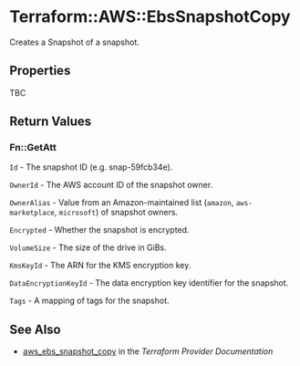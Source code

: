 # Terraform::AWS::EbsSnapshotCopy

Creates a Snapshot of a snapshot.

## Properties

TBC

## Return Values

### Fn::GetAtt

`Id` - The snapshot ID (e.g. snap-59fcb34e).

`OwnerId` - The AWS account ID of the snapshot owner.

`OwnerAlias` - Value from an Amazon-maintained list (`amazon`, `aws-marketplace`, `microsoft`) of snapshot owners.

`Encrypted` - Whether the snapshot is encrypted.

`VolumeSize` - The size of the drive in GiBs.

`KmsKeyId` - The ARN for the KMS encryption key.

`DataEncryptionKeyId` - The data encryption key identifier for the snapshot.

`Tags` - A mapping of tags for the snapshot.

## See Also

* [aws_ebs_snapshot_copy](https://www.terraform.io/docs/providers/aws/r/ebs_snapshot_copy.html) in the _Terraform Provider Documentation_